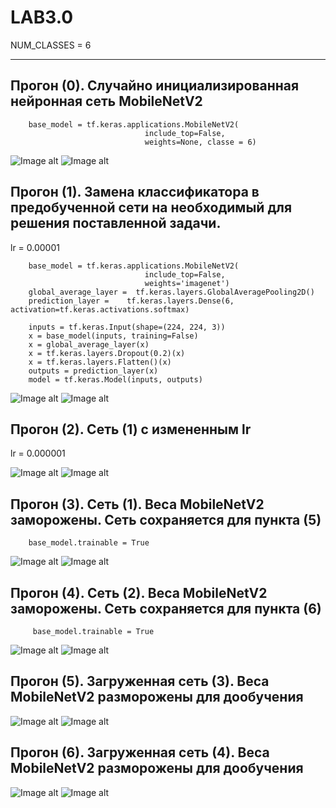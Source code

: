 # LAB3.0

NUM_CLASSES = 6

____________________________________________________________________________________
  ## Прогон (0). Cлучайно инициализированная нейронная сеть MobileNetV2

        base_model = tf.keras.applications.MobileNetV2(
                                  include_top=False,
                                  weights=None, classe = 6)
      
  ![Image alt](https://raw.githubusercontent.com/InvSl/MMPMI.Lab2/1800457221553b4080c52716d1af84a2b3590b2a0/tensorboard/epoch_categorical_accuracy(0).svg)
  ![Image alt](https://raw.githubusercontent.com/InvSl/MMPMI.Lab2/1800457221553b4080c52716d1af84a2b3590b2a0/tensorboard/epoch_loss(0).svg)
   
  
  ## Прогон (1). Замена классификатора в предобученной сети на необходимый для решения поставленной задачи. 

  lr = 0.00001
  
        base_model = tf.keras.applications.MobileNetV2(
                                  include_top=False,
                                  weights='imagenet')
        global_average_layer =  tf.keras.layers.GlobalAveragePooling2D()     
        prediction_layer =    tf.keras.layers.Dense(6, activation=tf.keras.activations.softmax)

        inputs = tf.keras.Input(shape=(224, 224, 3))
        x = base_model(inputs, training=False)
        x = global_average_layer(x)
        x = tf.keras.layers.Dropout(0.2)(x)
        x = tf.keras.layers.Flatten()(x)
        outputs = prediction_layer(x)
        model = tf.keras.Model(inputs, outputs)
      
  ![Image alt](https://raw.githubusercontent.com/InvSl/MMPMI.Lab2/8100457221553b4080c52716d1af84a2b3590b2a0/tensorboard/epoch_categorical_accuracy(1).svg)
  ![Image alt](https://raw.githubusercontent.com/InvSl/MMPMI.Lab2/8004571221553b4080c52716d1af84a2b3590b2a0/tensorboard/epoch_loss(1).svg)
   
   
  ## Прогон (2). Сеть (1) с измененным lr 
  
  lr = 0.000001
       
  ![Image alt](https://raw.githubusercontent.com/InvSl/MMPMI.Lab2/800457221553b4080c52716d11aыf84a2b3590b2a0/tensorboard/epoch_categorical_accuracy(2).svg)
  ![Image alt](https://raw.githubusercontent.com/InvSl/MMPMI.Lab2/800457221553b4080c527161d1фaf84a2b3590b2a0/tensorboard/epoch_loss(2).svg)
        
  ## Прогон (3). Сеть (1). Веса MobileNetV2 заморожены. Сеть сохраняется для пункта (5)
  
        base_model.trainable = True
  
  ![Image alt](https://raw.githubusercontent.com/InvSl/MMPMI.Lab2/800457221553b4080c52716d11af8ф4a2b3590b2a0/tensorboard/epoch_categorical_accuracy(3).svg)
  ![Image alt](https://raw.githubusercontent.com/InvSl/MMPMI.Lab2/800457221553b4080c52716d11afв84a2b3590b2a0/tensorboard/epoch_loss(3).svg)
        
  ## Прогон (4). Сеть (2). Веса MobileNetV2 заморожены. Сеть сохраняется для пункта (6)

         base_model.trainable = True
         
  ![Image alt](https://raw.githubusercontent.com/InvSl/MMPMI.Lab2/800457221553b4080c527ц16d1af84a2b3590b2a0/tensorboard/epoch_categorical_accuracy(4).svg)
  ![Image alt](https://raw.githubusercontent.com/InvSl/MMPMI.Lab2/800457221553b4080c5ы2716d1af84a2b3590b2a0/tensorboard/epoch_loss(4).svg)
   
  ## Прогон (5). Загруженная сеть (3). Веса MobileNetV2 разморожены для дообучения

      
  ![Image alt](https://raw.githubusercontent.com/InvSl/MMPMI.Lab2/800457221553b4080фc52716d1af84a2b3590b2a0/tensorboard/epoch_categorical_accuracy(5).svg)
  ![Image alt](https://raw.githubusercontent.com/InvSl/MMPMI.Lab2/800457221553b4080c52716фd1af84a2b3590b2a0/tensorboard/epoch_loss(5).svg)
   
  ## Прогон (6). Загруженная сеть (4). Веса MobileNetV2 разморожены для дообучения

      
  ![Image alt](https://raw.githubusercontent.com/InvSl/MMPMI.Lab2/800457221553b408ы0c52716d1af84a2b3590b2a0/tensorboard/epoch_categorical_accuracy(6).svg)
  ![Image alt](https://raw.githubusercontent.com/InvSl/MMPMI.Lab2/800457221553b408в0c52716d1af84a2b3590b2a0/tensorboard/epoch_loss(6).svg)
  
